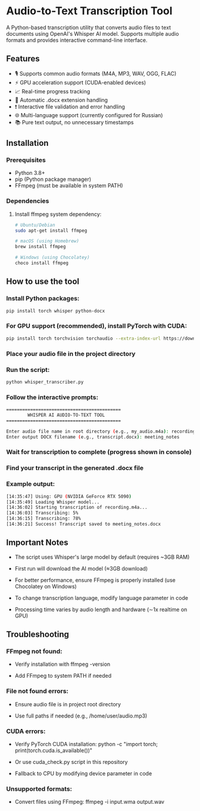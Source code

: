 # Audio-to-Text Transcription Tool

A Python-based transcription utility that converts audio files to text documents using OpenAI's Whisper AI model. Supports multiple audio formats and provides interactive command-line interface.

## Features

- 🎙️ Supports common audio formats (M4A, MP3, WAV, OGG, FLAC)
- ⚡ GPU acceleration support (CUDA-enabled devices)
- 📈 Real-time progress tracking
- 📄 Automatic .docx extension handling
- ❗ Interactive file validation and error handling
- 🌐 Multi-language support (currently configured for Russian)
- 📚 Pure text output, no unnecessary timestamps

## Installation

### Prerequisites
- Python 3.8+
- pip (Python package manager)
- FFmpeg (must be available in system PATH)

### Dependencies
1. Install ffmpeg system dependency:

   ```bash
   # Ubuntu/Debian
   sudo apt-get install ffmpeg

   # macOS (using Homebrew)
   brew install ffmpeg

   # Windows (using Chocolatey)
   choco install ffmpeg
## How to use the tool

### Install Python packages:

```bash
pip install torch whisper python-docx
```

### For GPU support (recommended), install PyTorch with CUDA:

```bash
pip install torch torchvision torchaudio --extra-index-url https://download.pytorch.org/whl/cu117
```

### Place your audio file in the project directory

### Run the script:

```bash
python whisper_transcriber.py
```

### Follow the interactive prompts:

```bash
===========================================
        WHISPER AI AUDIO-TO-TEXT TOOL           
===========================================

Enter audio file name in root directory (e.g., my_audio.m4a): recording.m4a
Enter output DOCX filename (e.g., transcript.docx): meeting_notes
```
### Wait for transcription to complete (progress shown in console)

### Find your transcript in the generated .docx file

### Example output:
```bash
[14:35:47] Using: GPU (NVIDIA GeForce RTX 5090)
[14:35:49] Loading Whisper model...
[14:36:02] Starting transcription of recording.m4a...
[14:36:03] Transcribing: 5%
[14:36:15] Transcribing: 78%
[14:36:21] Success! Transcript saved to meeting_notes.docx
```

## Important Notes
- The script uses Whisper's large model by default (requires ~3GB RAM)

- First run will download the AI model (≈3GB download)

- For better performance, ensure FFmpeg is properly installed (use Chocolatey on Windows)

- To change transcription language, modify language parameter in code

- Processing time varies by audio length and hardware (∼1x realtime on GPU)

## Troubleshooting
### FFmpeg not found:

- Verify installation with ffmpeg -version

- Add FFmpeg to system PATH if needed

### File not found errors:

- Ensure audio file is in project root directory

- Use full paths if needed (e.g., /home/user/audio.mp3)

### CUDA errors:

- Verify PyTorch CUDA installation: python -c "import torch; print(torch.cuda.is_available())"

- Or use cuda_check.py script in this repository

- Fallback to CPU by modifying device parameter in code

###  Unsupported formats:

- Convert files using FFmpeg: ffmpeg -i input.wma output.wav